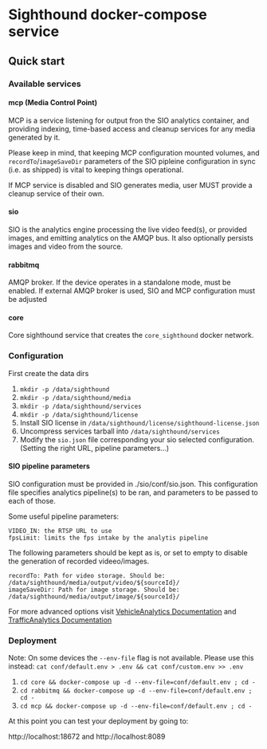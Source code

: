 # Sighthound docker-compose service


## Quick start

### Available services

#### mcp (Media Control Point)

MCP is a service listening for output fron the SIO analytics container, and providing indexing, time-based access and cleanup services for any media generated by it.

Please keep in mind, that keeping MCP configuration mounted volumes, and `recordTo`/`imageSaveDir` parameters of the SIO pipleine configuration in sync  (i.e. as shipped) is vital to keeping things operational.

If MCP service is disabled and SIO generates media, user MUST provide a cleanup service of their own.
#### sio

SIO is the analytics engine processing the live video feed(s), or provided images, and emitting analytics on the AMQP bus. It also optionally persists images and video from the source.
#### rabbitmq

AMQP broker. If the device operates in a standalone mode, must be enabled. If external AMQP broker is used, SIO and MCP configuration must be adjusted
#### core

Core sighthound service that creates the `core_sighthound` docker network.
### Configuration

First create the data dirs
1. `mkdir -p /data/sighthound`
2. `mkdir -p /data/sighthound/media`
3. `mkdir -p /data/sighthound/services`
4. `mkdir -p /data/sighthound/license`
5. Install SIO license in `/data/sighthound/license/sighthound-license.json`
6. Uncompress services tarball into `/data/sighthound/services`
7. Modify the `sio.json` file corresponding your sio selected configuration. (Setting the right URL, pipeline parameters...)


#### SIO pipeline parameters

SIO configuration must be provided in ./sio/conf/sio.json.
This configuration file specifies analytics pipeline(s) to be ran,
and parameters to be passed to each of those.

Some useful pipeline parameters:

```
VIDEO_IN: the RTSP URL to use
fpsLimit: limits the fps intake by the analytis pipeline
```

The following parameters should be kept as is, or set to empty to disable the generation of recorded videeo/images.
```
recordTo: Path for video storage. Should be: /data/sighthound/media/output/video/${sourceId}/
imageSaveDir: Path for image storage. Should be: /data/sighthound/media/output/image/${sourceId}/
```

For more advanced options visit [VehicleAnalytics Documentation](https://dev.sighthound.com/sio/pipelines/VehicleAnalytics/) and [TrafficAnalytics Documentation](https://dev.sighthound.com/sio/pipelines/TrafficAnalytics/)

### Deployment

Note: On some devices the `--env-file` flag is not available. Please use this instead:
`cat conf/default.env > .env && cat conf/custom.env >> .env`

1. `cd core && docker-compose up -d --env-file=conf/default.env ; cd -`
2. `cd rabbitmq && docker-compose up -d --env-file=conf/default.env ; cd -`
3. `cd mcp && docker-compose up -d --env-file=conf/default.env ; cd -`


At this point you can test your deployment by going to:

http://localhost:18672 and http://localhost:8089
